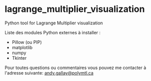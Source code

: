 # lagrange_multiplier_visualization
Python tool for Lagrange Multiplier visualization

Liste des modules Python externes à installer :
- Pillow (ou PIP)
- matplotlib
- numpy
- Tkinter

Pour toutes questions ou commentaires vous pouvez me contacter à l'adresse suivante: andy.gallay@polymtl.ca
